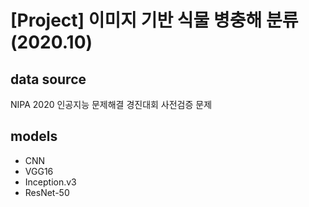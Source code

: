 # [Project] 이미지 기반 식물 병충해 분류 (2020.10)
   
## data source   
NIPA 2020 인공지능 문제해결 경진대회 사전검증 문제   

## models   
- CNN   
- VGG16   
- Inception.v3   
- ResNet-50   
